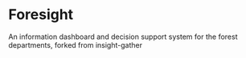 # Foresight

An information dashboard and decision support system for the forest departments, forked from insight-gather
